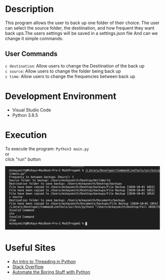 # Description
This program allows the user to back up one folder of their choice. The user can select the source folder, the destiination, and how frequent they want back ups.The users settings will be saved in a settings.json file And can we change it simple commands.

## User Commands
`c destination`: Allow users to change the Destiination of the back up<br />
`c source`: Allow users to change the folder being back up<br />
`c time`: Allow users to change the frequencies between back up

# Development Environment
* Visual Studio Code
* Python 3.8.5

# Execution
To execute the program: `Python3 main.py`
<br />
or
<br />
click "run" button

![alt text](program_running.png)

# Useful Sites
* [An Intro to Threading in Python](https://realpython.com/intro-to-python-threading/)
* [Stack Overflow](https://stackoverflow.com)
* [Automate the Boring Stuff with Python](https://automatetheboringstuff.com/2e/chapter9/)